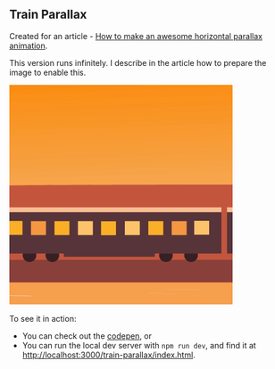 ## Train Parallax

Created for an article - [How to make an awesome horizontal parallax animation](https://roboleary.net/css/2020/11/17/parallax-animation.html).

This version runs infinitely. I describe in the article how to prepare the image to enable this.

![screenshot](img/screenshot.gif)

To see it in action:
- You can check out the [codepen](https://codepen.io/robjoeol/pen/KKMYdQP), or
- You can run the local dev server with `npm run dev`, and find it at <http://localhost:3000/train-parallax/index.html>.
